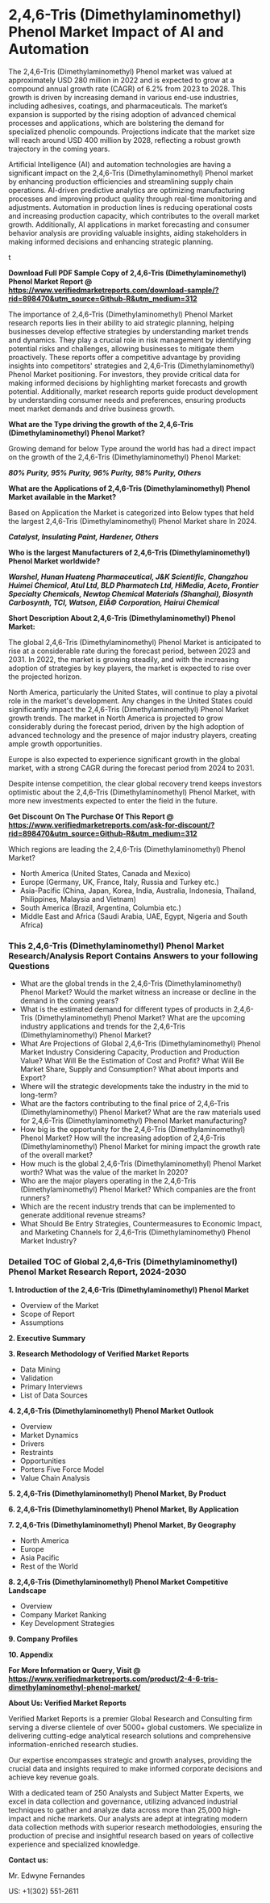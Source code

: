 <meta name="title" content="Global 2,4,6-Tris (Dimethylaminomethyl) Phenol Market Impact of AI and Automation"><meta name="description" content="The 2,4,6-Tris (Dimethylaminomethyl) Phenol market was valued at approximately USD 280 million in 2022 and is expected to grow at a compound annual growth rate (CAGR) "><meta name="title" content="2,4,6-Tris (Dimethylaminomethyl) Phenol Market Size, Share, Scope, Trends, Growth, Opportunities, Analysis, Forecast"><h1>2,4,6-Tris (Dimethylaminomethyl) Phenol Market Impact of AI and Automation</h1><p>The 2,4,6-Tris (Dimethylaminomethyl) Phenol market was valued at approximately USD 280 million in 2022 and is expected to grow at a compound annual growth rate (CAGR) of 6.2% from 2023 to 2028. This growth is driven by increasing demand in various end-use industries, including adhesives, coatings, and pharmaceuticals. The market’s expansion is supported by the rising adoption of advanced chemical processes and applications, which are bolstering the demand for specialized phenolic compounds. Projections indicate that the market size will reach around USD 400 million by 2028, reflecting a robust growth trajectory in the coming years.</p><p>Artificial Intelligence (AI) and automation technologies are having a significant impact on the 2,4,6-Tris (Dimethylaminomethyl) Phenol market by enhancing production efficiencies and streamlining supply chain operations. AI-driven predictive analytics are optimizing manufacturing processes and improving product quality through real-time monitoring and adjustments. Automation in production lines is reducing operational costs and increasing production capacity, which contributes to the overall market growth. Additionally, AI applications in market forecasting and consumer behavior analysis are providing valuable insights, aiding stakeholders in making informed decisions and enhancing strategic planning.</p>t</p><p id="" class=""><strong>Download Full PDF Sample Copy of 2,4,6-Tris (Dimethylaminomethyl) Phenol Market Report @ <a href="https://www.verifiedmarketreports.com/download-sample/?rid=898470&utm_source=Github-R&utm_medium=312" target="_blank">https://www.verifiedmarketreports.com/download-sample/?rid=898470&utm_source=Github-R&utm_medium=312</a></strong></p><p>The importance of&nbsp;2,4,6-Tris (Dimethylaminomethyl) Phenol Market research reports lies in their ability to aid strategic planning, helping businesses develop effective strategies by understanding market trends and dynamics. They play a crucial role in risk management by identifying potential risks and challenges, allowing businesses to mitigate them proactively. These reports offer a competitive advantage by providing insights into competitors' strategies and 2,4,6-Tris (Dimethylaminomethyl) Phenol Market positioning. For investors, they provide critical data for making informed decisions by highlighting market forecasts and growth potential. Additionally, market research reports guide product development by understanding consumer needs and preferences, ensuring products meet market demands and drive business growth.</p><p><strong>What are the&nbsp;Type driving the growth of the 2,4,6-Tris (Dimethylaminomethyl) Phenol Market?</strong></p><p id="" class="">Growing demand for below Type around the world has had a direct impact on the growth of the 2,4,6-Tris (Dimethylaminomethyl) Phenol Market:</p><em><strong>80% Purity, 95% Purity, 96% Purity, 98% Purity, Others</strong></em></p><strong>What are the&nbsp;Applications&nbsp;of 2,4,6-Tris (Dimethylaminomethyl) Phenol Market available in the Market?</strong></p><p id="" class="">Based on Application the Market is categorized into Below types that held the largest 2,4,6-Tris (Dimethylaminomethyl) Phenol Market share In 2024.</p><em><strong>Catalyst, Insulating Paint, Hardener, Others</strong></em></p><strong>Who is the largest Manufacturers of 2,4,6-Tris (Dimethylaminomethyl) Phenol Market worldwide?</strong></p><p><em><strong>Warshel, Hunan Huateng Pharmaceutical, J&K Scientific, Changzhou Huimei Chemical, Atul Ltd, BLD Pharmatech Ltd, HiMedia, Aceto, Frontier Specialty Chemicals, Newtop Chemical Materials (Shanghai), Biosynth Carbosynth, TCI, Watson, ElÃ© Corporation, Hairui Chemical</strong></em></p><p id="" class=""><strong>Short Description About 2,4,6-Tris (Dimethylaminomethyl) Phenol Market:</strong></p><p>The global 2,4,6-Tris (Dimethylaminomethyl) Phenol Market is anticipated to rise at a considerable rate during the forecast period, between 2023 and 2031. In 2022, the market is growing steadily, and with the increasing adoption of strategies by key players, the market is expected to rise over the projected horizon.</p><p>North America, particularly the United States, will continue to play a pivotal role in the market's development. Any changes in the United States could significantly impact the 2,4,6-Tris (Dimethylaminomethyl) Phenol Market growth trends. The market in North America is projected to grow considerably during the forecast period, driven by the high adoption of advanced technology and the presence of major industry players, creating ample growth opportunities.</p><p>Europe is also expected to experience significant growth in the global market, with a strong CAGR during the forecast period from 2024 to 2031.</p><p>Despite intense competition, the clear global recovery trend keeps investors optimistic about the 2,4,6-Tris (Dimethylaminomethyl) Phenol Market, with more new investments expected to enter the field in the future.</p><p id="" class=""><strong>Get Discount On The Purchase Of This Report @ <a href="https://www.verifiedmarketreports.com/ask-for-discount/?rid=898470&utm_source=Github-R&utm_medium=312" target="_blank">https://www.verifiedmarketreports.com/ask-for-discount/?rid=898470&utm_source=Github-R&utm_medium=312</a></strong></p>Which regions are leading the 2,4,6-Tris (Dimethylaminomethyl) Phenol Market?</p><ul><li>North America (United States, Canada and Mexico)</li><li>Europe (Germany, UK, France, Italy, Russia and Turkey etc.)</li><li>Asia-Pacific (China, Japan, Korea, India, Australia, Indonesia, Thailand, Philippines, Malaysia and Vietnam)</li><li>South America (Brazil, Argentina, Columbia etc.)</li><li>Middle East and Africa (Saudi Arabia, UAE, Egypt, Nigeria and South Africa)</li></ul><h3 id="" class="">This 2,4,6-Tris (Dimethylaminomethyl) Phenol Market Research/Analysis Report Contains Answers to your following Questions</h3><ul><li>What are the global trends in the 2,4,6-Tris (Dimethylaminomethyl) Phenol Market? Would the market witness an increase or decline in the demand in the coming years?</li><li>What is the estimated demand for different types of products in 2,4,6-Tris (Dimethylaminomethyl) Phenol Market? What are the upcoming industry applications and trends for the 2,4,6-Tris (Dimethylaminomethyl) Phenol Market?</li><li>What Are Projections of Global 2,4,6-Tris (Dimethylaminomethyl) Phenol Market Industry Considering Capacity, Production and Production Value? What Will Be the Estimation of Cost and Profit? What Will Be Market Share, Supply and Consumption? What about imports and Export?</li><li>Where will the strategic developments take the industry in the mid to long-term?</li><li>What are the factors contributing to the final price of 2,4,6-Tris (Dimethylaminomethyl) Phenol Market? What are the raw materials used for 2,4,6-Tris (Dimethylaminomethyl) Phenol Market manufacturing?</li><li>How big is the opportunity for the 2,4,6-Tris (Dimethylaminomethyl) Phenol Market? How will the increasing adoption of 2,4,6-Tris (Dimethylaminomethyl) Phenol Market for mining impact the growth rate of the overall market?</li><li>How much is the global 2,4,6-Tris (Dimethylaminomethyl) Phenol Market worth? What was the value of the market In 2020?</li><li>Who are the major players operating in the 2,4,6-Tris (Dimethylaminomethyl) Phenol Market? Which companies are the front runners?</li><li>Which are the recent industry trends that can be implemented to generate additional revenue streams?</li><li>What Should Be Entry Strategies, Countermeasures to Economic Impact, and Marketing Channels for 2,4,6-Tris (Dimethylaminomethyl) Phenol Market Industry?</li></ul><h3 id="" class="">Detailed TOC of Global 2,4,6-Tris (Dimethylaminomethyl) Phenol Market Research Report, 2024-2030</h3><p id="" class=""><strong>1. Introduction of the 2,4,6-Tris (Dimethylaminomethyl) Phenol Market</strong></p><ul><li>Overview of the Market</li><li>Scope of Report</li><li>Assumptions</li></ul><p id="" class=""><strong>2. Executive Summary</strong></p><p id="" class=""><strong>3. Research Methodology of Verified Market Reports</strong></p><ul><li>Data Mining</li><li>Validation</li><li>Primary Interviews</li><li>List of Data Sources</li></ul><p id="" class=""><strong>4. 2,4,6-Tris (Dimethylaminomethyl) Phenol Market Outlook</strong></p><ul><li>Overview</li><li>Market Dynamics</li><li>Drivers</li><li>Restraints</li><li>Opportunities</li><li>Porters Five Force Model</li><li>Value Chain Analysis</li></ul><p id="" class=""><strong>5. 2,4,6-Tris (Dimethylaminomethyl) Phenol Market, By Product</strong></p><p id="" class=""><strong>6. 2,4,6-Tris (Dimethylaminomethyl) Phenol Market, By Application</strong></p><p id="" class=""><strong>7. 2,4,6-Tris (Dimethylaminomethyl) Phenol Market, By Geography</strong></p><ul><li>North America</li><li>Europe</li><li>Asia Pacific</li><li>Rest of the World</li></ul><p id="" class=""><strong>8. 2,4,6-Tris (Dimethylaminomethyl) Phenol Market Competitive Landscape</strong></p><ul><li>Overview</li><li>Company Market Ranking</li><li>Key Development Strategies</li></ul><p id="" class=""><strong>9. Company Profiles</strong></p><p id="" class=""><strong>10. Appendix</strong></p><p id="" class=""><strong>For More Information or Query, Visit @ <a href="https://www.verifiedmarketreports.com/product/2-4-6-tris-dimethylaminomethyl-phenol-market/" target="_blank">https://www.verifiedmarketreports.com/product/2-4-6-tris-dimethylaminomethyl-phenol-market/</a></strong></p><p id="" class=""><strong>About Us: Verified Market Reports</strong></p><p id="" class="">Verified Market Reports is a premier Global Research and Consulting firm serving a diverse clientele of over 5000+ global customers. We specialize in delivering cutting-edge analytical research solutions and comprehensive information-enriched research studies.</p><p id="" class="">Our expertise encompasses strategic and growth analyses, providing the crucial data and insights required to make informed corporate decisions and achieve key revenue goals.</p><p id="" class="">With a dedicated team of 250 Analysts and Subject Matter Experts, we excel in data collection and governance, utilizing advanced industrial techniques to gather and analyze data across more than 25,000 high-impact and niche markets. Our analysts are adept at integrating modern data collection methods with superior research methodologies, ensuring the production of precise and insightful research based on years of collective experience and specialized knowledge.</p><p id="" class=""><strong>Contact us:</strong></p><p id="" class="">Mr. Edwyne Fernandes</p><p id="" class="">US: +1(302) 551-2611</p>